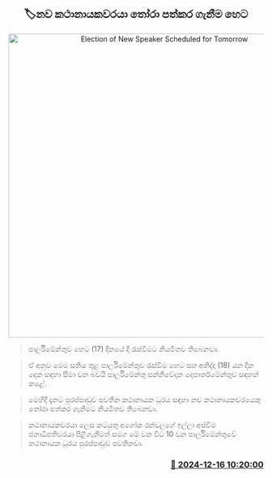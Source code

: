 <p align='center'><b><h2 align='center' title='Election of New Speaker Scheduled for Tomorrow'>🏷නව කථානායකවරයා තෝරා පත්කර ගැනීම හෙට</h2></b></p>
<p align='center'><img src='https://helakuru.sgp1.cdn.digitaloceanspaces.com/esana/images/lib/parliment-new-01[1].jpg' width='600' alt='Election of New Speaker Scheduled for Tomorrow'></p>

> පාර්ලිමේන්තුව හෙට (17) දිනයේ දී රැස්වීමට නියමිතව තිබෙනවා.

> ඒ අනුව මෙම සතිය තුළ පාර්ලිමේන්තුව රැස්වීම හෙට සහ අනිද්දා (18) යන දින දෙක සඳහා සීමා වන බවයි පාර්ලිමේන්තු සන්නිවේදන දෙපාර්තමේන්තුව සඳහන් කළේ.

> මෙහිදී දැනට පුරප්පාඩුව පවතින කථානායක ධූරය සඳහා නව කථානායකවරයෙකු තෝරා පත්කර ගැනීමට නියමිතව තිබෙනවා.

> කථානායකවරයා ලෙස කටයුතු අශෝක රන්වලගේ ඉල්ලා අස්වීම ජනාධිපතිවරයා පිළිගැනීමත් සමග මේ වන විට 10 වන පාර්ලිමේන්තුවේ කථානායක ධූරය පුරප්පාඩුව පවතිනවා.



<h3 align='right'><a href='https://www.helakuru.lk/esana/p/105924/'>📅 2024-12-16 10:20:00</a></h3>
